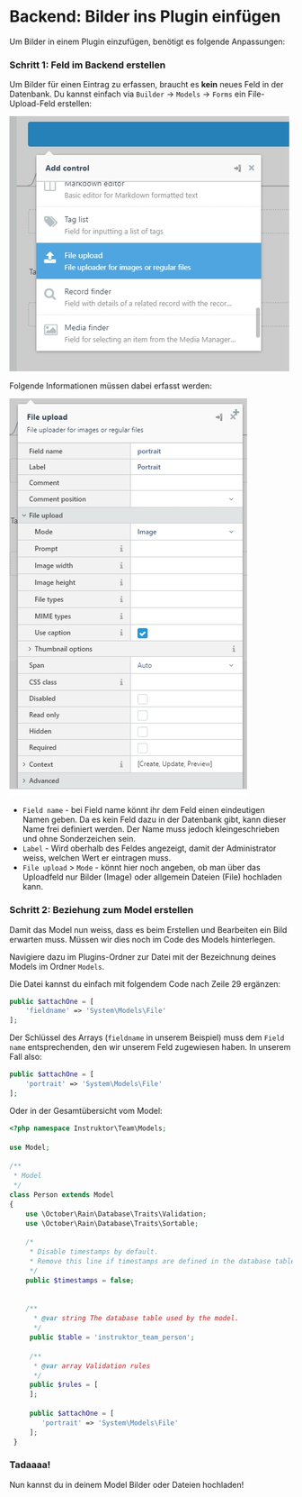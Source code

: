 # Backend: Bilder ins Plugin einfügen

Um Bilder in einem Plugin einzufügen, benötigt es folgende Anpassungen:

### Schritt 1: Feld im Backend erstellen
Um Bilder für einen Eintrag zu erfassen, braucht es **kein** neues Feld in der Datenbank. Du kannst einfach via `Builder` -> `Models` -> `Forms` ein File-Upload-Feld erstellen:

![Image-Feld hinzufügen](res/01.jpg)

Folgende Informationen müssen dabei erfasst werden:

![Einstellungen für Image-Feld](res/02.jpg)

* `Field name` - bei Field name könnt ihr dem Feld einen eindeutigen Namen geben. Da es kein Feld dazu in der Datenbank gibt, kann dieser Name frei definiert werden. Der Name muss jedoch kleingeschrieben und ohne Sonderzeichen sein.
* `Label` - Wird oberhalb des Feldes angezeigt, damit der Administrator weiss, welchen Wert er eintragen muss.
* `File upload` > `Mode` - könnt hier noch angeben, ob man über das Uploadfeld nur Bilder (Image) oder allgemein Dateien (File) hochladen kann.

### Schritt 2: Beziehung zum Model erstellen
Damit das Model nun weiss, dass es beim Erstellen und Bearbeiten ein Bild erwarten muss. Müssen wir dies noch im Code des Models hinterlegen.

Navigiere dazu im Plugins-Ordner zur Datei mit der Bezeichnung deines Models im Ordner `Models`. 

Die Datei kannst du einfach mit folgendem Code nach Zeile 29 ergänzen:

```php
public $attachOne = [
    'fieldname' => 'System\Models\File'
];
```

Der Schlüssel des Arrays (`fieldname` in unserem Beispiel) muss dem `Field name` entsprechenden, den wir unserem Feld zugewiesen haben. In unserem Fall also:

```php
public $attachOne = [
    'portrait' => 'System\Models\File'
];
```

Oder in der Gesamtübersicht vom Model:

```php
<?php namespace Instruktor\Team\Models;

use Model;

/**
 * Model
 */
class Person extends Model
{
    use \October\Rain\Database\Traits\Validation;
    use \October\Rain\Database\Traits\Sortable;
    
    /*
     * Disable timestamps by default.
     * Remove this line if timestamps are defined in the database table.
     */
    public $timestamps = false;


    /**
      * @var string The database table used by the model.
      */
     public $table = 'instruktor_team_person';
 
     /**
      * @var array Validation rules
      */
     public $rules = [
     ];

     public $attachOne = [
        'portrait' => 'System\Models\File'
     ];
 }
```

### Tadaaaa!
Nun kannst du in deinem Model Bilder oder Dateien hochladen!
